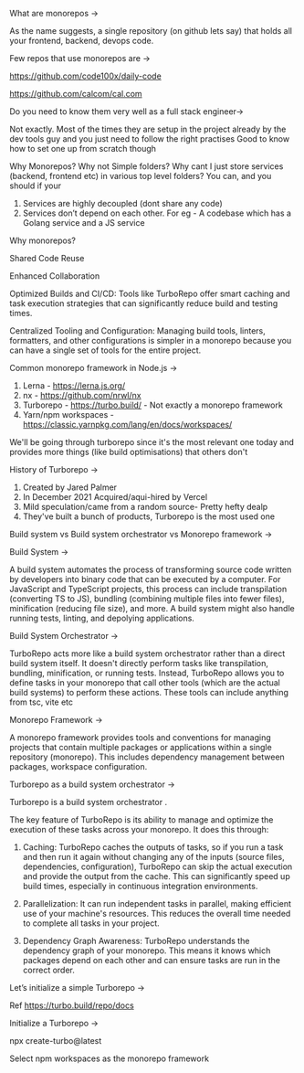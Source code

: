 What are monorepos ->

As the name suggests, a single repository (on github lets say) that holds all your frontend, backend, devops code.

Few repos that use monorepos are ->

https://github.com/code100x/daily-code

https://github.com/calcom/cal.com

Do you need to know them very well as a full stack engineer->

Not exactly. Most of the times they are setup in the project already by the dev tools guy and you just need to follow the right practises
Good to know how to set one up from scratch though

Why Monorepos?
Why not Simple folders?
Why cant I just store services (backend, frontend etc) in various top level folders?
You can, and you should if your

1. Services are highly decoupled (dont share any code)
2. Services don’t depend on each other.
For eg - A codebase which has a Golang service and a JS service



Why monorepos?

Shared Code Reuse

Enhanced Collaboration

Optimized Builds and CI/CD: Tools like TurboRepo offer smart caching and task execution strategies that can significantly reduce build and testing times.

Centralized Tooling and Configuration: Managing build tools, linters, formatters, and other configurations is simpler in a monorepo because you can have a single set of tools for the entire project. 



Common monorepo framework in Node.js ->

1. Lerna - https://lerna.js.org/
2. nx - https://github.com/nrwl/nx
3. Turborepo - https://turbo.build/     - Not exactly a monorepo framework
4. Yarn/npm workspaces  - https://classic.yarnpkg.com/lang/en/docs/workspaces/

We'll be going through turborepo since it's the most relevant one today and provides more things (like build optimisations) that others don't


History of Turborepo ->

1. Created by Jared Palmer
2. In December 2021 Acquired/aqui-hired by Vercel
3. Mild speculation/came from a random source- Pretty hefty dealp
4. They've built a bunch of products, Turborepo is the most used one


Build system vs Build system orchestrator vs Monorepo framework ->


Build System ->

A build system automates the process of transforming source code written by developers into binary code that can be executed by a computer. For JavaScript and TypeScript projects, this process can include transpilation (converting TS to JS), bundling (combining multiple files into fewer files), minification (reducing file size), and more. A build system might also handle running tests, linting, and depolying applications.


Build System Orchestrator ->

TurboRepo acts more like a build system orchestrator rather than a direct build system itself. It doesn't directly perform tasks like transpilation, bundling, minification, or running tests. Instead, TurboRepo allows you to define tasks in your monorepo that call other tools (which are the actual build systems) to perform these actions. 
These tools can include anything from tsc, vite etc


Monorepo Framework  ->

A monorepo framework provides tools and conventions for managing projects that contain multiple packages or applications within a single repository (monorepo). This includes dependency management between packages, workspace configuration.






Turborepo as a build system orchestrator   ->

Turborepo is a build system orchestrator . 

The key feature of TurboRepo is its ability to manage and optimize the execution of these tasks across your monorepo. It does this through:

1. Caching: TurboRepo caches the outputs of tasks, so if you run a task and then run it again without changing any of the inputs (source files, dependencies, configuration), TurboRepo can skip the actual execution and provide the output from the cache. This can significantly speed up build times, especially in continuous integration environments.

2. Parallelization: It can run independent tasks in parallel, making efficient use of your machine's resources. This reduces the overall time needed to complete all tasks in your project.

3. Dependency Graph Awareness: TurboRepo understands the dependency graph of your monorepo. This means it knows which packages depend on each other and can ensure tasks are run in the correct order.



Let’s initialize a simple Turborepo ->

Ref https://turbo.build/repo/docs

Initialize a Turborepo ->

npx create-turbo@latest

Select npm workspaces as the monorepo framework